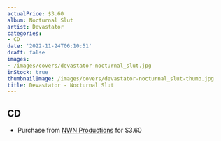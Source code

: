 ```yaml
---
actualPrice: $3.60
album: Nocturnal Slut
artist: Devastator
categories:
- CD
date: '2022-11-24T06:10:51'
draft: false
images:
- /images/covers/devastator-nocturnal_slut.jpg
inStock: true
thumbnailImage: /images/covers/devastator-nocturnal_slut-thumb.jpg
title: Devastator - Nocturnal Slut
---
```


## CD
* Purchase from [NWN Productions](http://shop.nwnprod.com/index.php?route=product/product&path=93&product_id=1358&sort=pd.name&order=ASC) for $3.60
